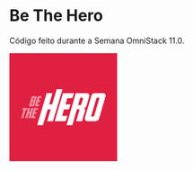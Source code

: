 # Be The Hero

Código feito durante a Semana OmniStack 11.0.

![Be The Hero](/mobile/assets/icon.png)
